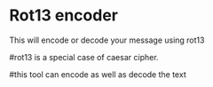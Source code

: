 # Rot13 encoder 
 This will encode or decode your message using rot13

#rot13 is a special case of caesar cipher.

#this tool can encode as well as decode the text
